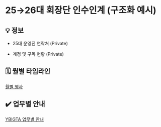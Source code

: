 # 25→26대 회장단 인수인계 (구조화 예시)

## 💡 정보

- 25대 운영진 연락처 (Private)

- 계정 및 구독 현황 (Private)


## 🗓️ 월별 타임라인

[월별 행사](./월별%20행사.csv)

## ✔️ 업무별 안내

[YBIGTA 업무별 안내](./업무별%20안내.csv)

